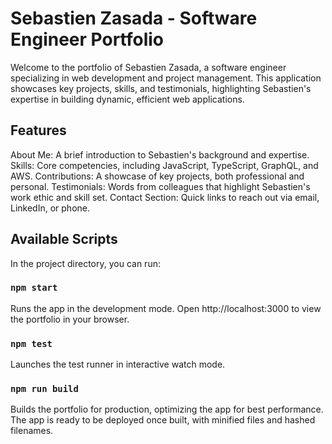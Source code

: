 # Sebastien Zasada - Software Engineer Portfolio

Welcome to the portfolio of Sebastien Zasada, a software engineer specializing in web development and project management. This application showcases key projects, skills, and testimonials, highlighting Sebastien's expertise in building dynamic, efficient web applications.

## Features

About Me: A brief introduction to Sebastien's background and expertise.
Skills: Core competencies, including JavaScript, TypeScript, GraphQL, and AWS.
Contributions: A showcase of key projects, both professional and personal.
Testimonials: Words from colleagues that highlight Sebastien's work ethic and skill set.
Contact Section: Quick links to reach out via email, LinkedIn, or phone.

## Available Scripts

In the project directory, you can run:
### `npm start`

Runs the app in the development mode.
Open http://localhost:3000 to view the portfolio in your browser.

### `npm test`

Launches the test runner in interactive watch mode.

### `npm run build`

Builds the portfolio for production, optimizing the app for best performance.
The app is ready to be deployed once built, with minified files and hashed filenames.
